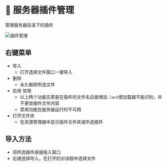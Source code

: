 # 🎍 服务器插件管理

管理服务器目录下的插件

![插件管理](/img/plugin.png)

## 右键菜单

- 导入
  - 打开选择文件窗口一键导入
- 删除
  - 永久删除所选文件
- 启用 禁用
  - 以上两个功能实质是在插件的文件名后面增加`.lock`使加载器不能识别，并不更改插件文件内容
  - 禁用功能在服务器运行时不可用
- 打开文件夹
  - 在资源管理器中显示插件文件夹或所选插件

## 导入方法

- 将所选插件直接拖入窗口
- 右键选择导入，在打开的对话框中选择文件
